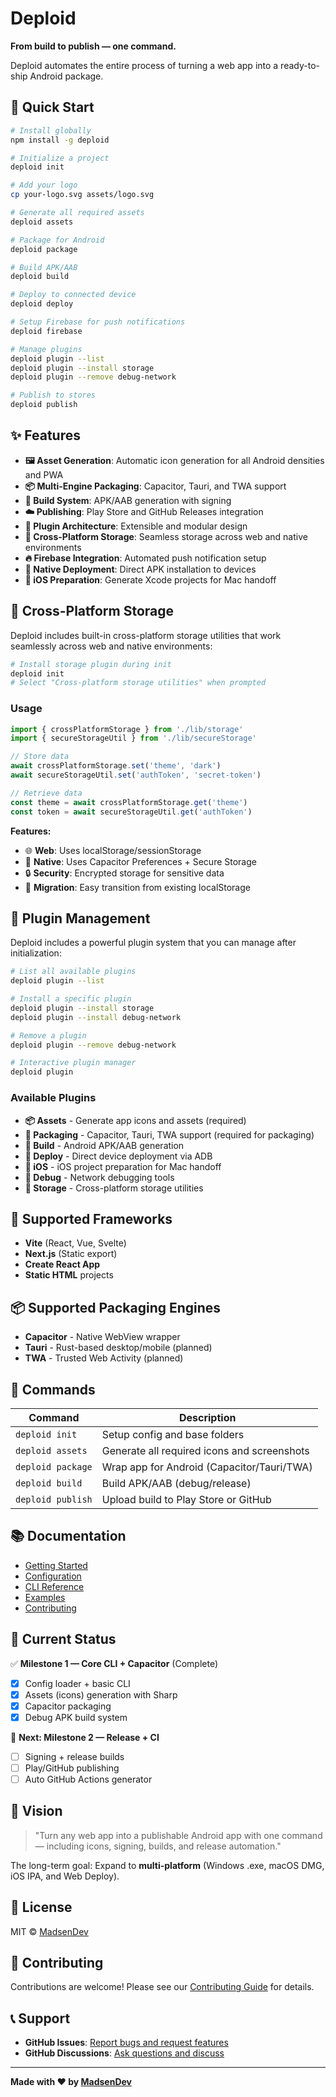 # Deploid

**From build to publish — one command.**

Deploid automates the entire process of turning a web app into a ready-to-ship Android package.

## 🚀 Quick Start

```bash
# Install globally
npm install -g deploid

# Initialize a project
deploid init

# Add your logo
cp your-logo.svg assets/logo.svg

# Generate all required assets
deploid assets

# Package for Android
deploid package

# Build APK/AAB
deploid build

# Deploy to connected device
deploid deploy

# Setup Firebase for push notifications
deploid firebase

# Manage plugins
deploid plugin --list
deploid plugin --install storage
deploid plugin --remove debug-network

# Publish to stores
deploid publish
```

## ✨ Features

- **🖼️ Asset Generation**: Automatic icon generation for all Android densities and PWA
- **📦 Multi-Engine Packaging**: Capacitor, Tauri, and TWA support
- **🔨 Build System**: APK/AAB generation with signing
- **☁️ Publishing**: Play Store and GitHub Releases integration
- **🔧 Plugin Architecture**: Extensible and modular design
- **💾 Cross-Platform Storage**: Seamless storage across web and native environments
- **🔥 Firebase Integration**: Automated push notification setup
- **📱 Native Deployment**: Direct APK installation to devices
- **🍎 iOS Preparation**: Generate Xcode projects for Mac handoff

## 💾 Cross-Platform Storage

Deploid includes built-in cross-platform storage utilities that work seamlessly across web and native environments:

```bash
# Install storage plugin during init
deploid init
# Select "Cross-platform storage utilities" when prompted
```

### Usage

```typescript
import { crossPlatformStorage } from './lib/storage'
import { secureStorageUtil } from './lib/secureStorage'

// Store data
await crossPlatformStorage.set('theme', 'dark')
await secureStorageUtil.set('authToken', 'secret-token')

// Retrieve data
const theme = await crossPlatformStorage.get('theme')
const token = await secureStorageUtil.get('authToken')
```

**Features:**
- 🌐 **Web**: Uses localStorage/sessionStorage
- 📱 **Native**: Uses Capacitor Preferences + Secure Storage
- 🔒 **Security**: Encrypted storage for sensitive data
- 🔄 **Migration**: Easy transition from existing localStorage

## 🔧 Plugin Management

Deploid includes a powerful plugin system that you can manage after initialization:

```bash
# List all available plugins
deploid plugin --list

# Install a specific plugin
deploid plugin --install storage
deploid plugin --install debug-network

# Remove a plugin
deploid plugin --remove debug-network

# Interactive plugin manager
deploid plugin
```

### Available Plugins

- **📦 Assets** - Generate app icons and assets (required)
- **📱 Packaging** - Capacitor, Tauri, TWA support (required for packaging)
- **🔨 Build** - Android APK/AAB generation
- **📲 Deploy** - Direct device deployment via ADB
- **🍎 iOS** - iOS project preparation for Mac handoff
- **🐛 Debug** - Network debugging tools
- **💾 Storage** - Cross-platform storage utilities

## 🎯 Supported Frameworks

- **Vite** (React, Vue, Svelte)
- **Next.js** (Static export)
- **Create React App**
- **Static HTML** projects

## 📦 Supported Packaging Engines

- **Capacitor** - Native WebView wrapper
- **Tauri** - Rust-based desktop/mobile (planned)
- **TWA** - Trusted Web Activity (planned)

## 🧩 Commands

| Command              | Description                                 |
| -------------------- | ------------------------------------------- |
| `deploid init`    | Setup config and base folders               |
| `deploid assets`  | Generate all required icons and screenshots |
| `deploid package` | Wrap app for Android (Capacitor/Tauri/TWA)  |
| `deploid build`   | Build APK/AAB (debug/release)               |
| `deploid publish` | Upload build to Play Store or GitHub        |

## 📚 Documentation

- [Getting Started](docs/getting-started.md)
- [Configuration](docs/configuration.md)
- [CLI Reference](docs/cli-reference.md)
- [Examples](docs/examples.md)
- [Contributing](docs/contributing.md)

## 🎯 Current Status

✅ **Milestone 1 — Core CLI + Capacitor** (Complete)
- [x] Config loader + basic CLI
- [x] Assets (icons) generation with Sharp
- [x] Capacitor packaging
- [x] Debug APK build system

🔄 **Next: Milestone 2 — Release + CI**
- [ ] Signing + release builds
- [ ] Play/GitHub publishing
- [ ] Auto GitHub Actions generator

## 🧠 Vision

> "Turn any web app into a publishable Android app with one command — including icons, signing, builds, and release automation."

The long-term goal: Expand to **multi-platform** (Windows .exe, macOS DMG, iOS IPA, and Web Deploy).

## 📄 License

MIT © [MadsenDev](https://github.com/MadsenDev)

## 🤝 Contributing

Contributions are welcome! Please see our [Contributing Guide](docs/contributing.md) for details.

## 📞 Support

- **GitHub Issues**: [Report bugs and request features](https://github.com/MadsenDev/deploid/issues)
- **GitHub Discussions**: [Ask questions and discuss](https://github.com/MadsenDev/deploid/discussions)

---

**Made with ❤️ by [MadsenDev](https://github.com/MadsenDev)**